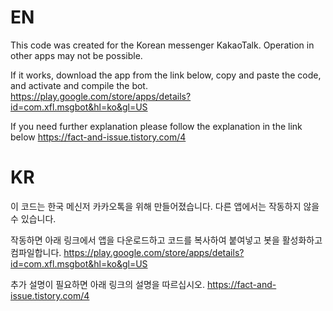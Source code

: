# EN
This code was created for the Korean messenger KakaoTalk. Operation in other apps may not be possible.

If it works, download the app from the link below, copy and paste the code, and activate and compile the bot.
https://play.google.com/store/apps/details?id=com.xfl.msgbot&hl=ko&gl=US

If you need further explanation please follow the explanation in the link below
https://fact-and-issue.tistory.com/4

# KR
이 코드는 한국 메신저 카카오톡을 위해 만들어졌습니다. 다른 앱에서는 작동하지 않을 수 있습니다.

작동하면 아래 링크에서 앱을 다운로드하고 코드를 복사하여 붙여넣고 봇을 활성화하고 컴파일합니다.
https://play.google.com/store/apps/details?id=com.xfl.msgbot&hl=ko&gl=US

추가 설명이 필요하면 아래 링크의 설명을 따르십시오.
https://fact-and-issue.tistory.com/4
